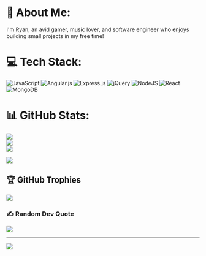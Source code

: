 # 💫 About Me:
I'm Ryan, an avid gamer, music lover, and software engineer who enjoys building small projects in my free time!

# 💻 Tech Stack:
![JavaScript](https://img.shields.io/badge/javascript-%23323330.svg?style=for-the-badge&logo=javascript&logoColor=%23F7DF1E) ![Angular.js](https://img.shields.io/badge/angular.js-%23E23237.svg?style=for-the-badge&logo=angularjs&logoColor=white) ![Express.js](https://img.shields.io/badge/express.js-%23404d59.svg?style=for-the-badge&logo=express&logoColor=%2361DAFB) ![jQuery](https://img.shields.io/badge/jquery-%230769AD.svg?style=for-the-badge&logo=jquery&logoColor=white) ![NodeJS](https://img.shields.io/badge/node.js-6DA55F?style=for-the-badge&logo=node.js&logoColor=white) ![React](https://img.shields.io/badge/react-%2320232a.svg?style=for-the-badge&logo=react&logoColor=%2361DAFB) ![MongoDB](https://img.shields.io/badge/MongoDB-%234ea94b.svg?style=for-the-badge&logo=mongodb&logoColor=white)
# 📊 GitHub Stats:
![](https://github-readme-stats.vercel.app/api?username=RyanShort13110&theme=merko&hide_border=true&include_all_commits=false&count_private=false)<br/>
![](https://github-readme-streak-stats.herokuapp.com/?user=RyanShort13110&theme=merko&hide_border=true)<br/>
![](https://github-readme-stats.vercel.app/api/top-langs/?username=RyanShort13110&theme=merko&hide_border=true&include_all_commits=false&count_private=false&layout=compact)

![](https://www.codewars.com/users/ryanS_/badges/small)

## 🏆 GitHub Trophies
![](https://github-profile-trophy.vercel.app/?username=RyanShort13110&theme=monokai&no-frame=true&no-bg=true&margin-w=4)

### ✍️ Random Dev Quote
![](https://quotes-github-readme.vercel.app/api?type=horizontal&theme=radical)

---
[![](https://visitcount.itsvg.in/api?id=RyanShort13110&icon=5&color=3)](https://visitcount.itsvg.in)

<!---
RyanShort13110/RyanShort13110 is a ✨ special ✨ repository because its `README.md` (this file) appears on your GitHub profile.
You can click the Preview link to take a look at your changes.
--->
